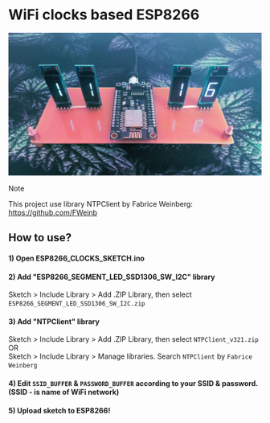 # WiFi clocks based ESP8266

![Image alt](https://github.com/S-Sushka/ESP8266_CLOCKS/blob/main/CLOCKS.jpg)
> [!NOTE]
> This project use library NTPClient by Fabrice Weinberg: https://github.com/FWeinb

## How to use?
#### 1) Open ESP8266_CLOCKS_SKETCH.ino
#### 2) Add "ESP8266_SEGMENT_LED_SSD1306_SW_I2C" library
Sketch > Include Library > Add .ZIP Library, then select `ESP8266_SEGMENT_LED_SSD1306_SW_I2C.zip`
#### 3) Add "NTPClient" library
Sketch > Include Library > Add .ZIP Library, then select `NTPClient_v321.zip`  
OR  
Sketch > Include Library > Manage libraries. Search `NTPClient` by `Fabrice Weinberg`
#### 4) Edit `SSID_BUFFER` & `PASSWORD_BUFFER` according to your SSID & password. (SSID - is name of WiFi network)
#### 5) Upload sketch to ESP8266!
